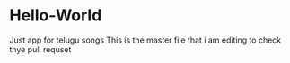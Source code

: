# Hello-World
Just app for telugu songs
This is the master file that i am editing to check thye pull requset
